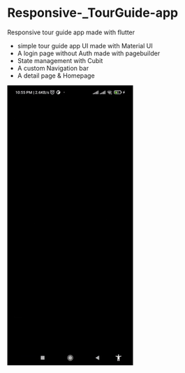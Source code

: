 # Responsive-_TourGuide-app
Responsive tour guide app made with flutter 
* simple tour guide app UI made with Material UI
* A login page without Auth made with pagebuilder
*  State management  with Cubit 
*  A custom Navigation bar
* A detail page & Homepage

![App Screenshot]( https://github.com/CyberCadence/Responsive-_TourGuide-app/blob/main/gif1.gif?raw=true)
